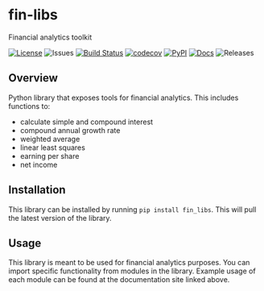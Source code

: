 # fin-libs
Financial analytics toolkit

[![License](https://img.shields.io/badge/License-Apache_2.0-blue.svg)](https://opensource.org/licenses/Apache-2.0) ![Issues](https://img.shields.io/github/issues/azepecki/fin-libs)
[![Build Status](https://github.com/ColumbiaOSS/example-project-python/workflows/Build%20Status/badge.svg?branch=main)](https://github.com/azepecki/fin-libs/actions?query=workflow%3A%22Build+Status%22)
[![codecov](https://codecov.io/gh/azepecki/fin-libs/branch/main/graph/badge.svg)](https://codecov.io/gh/azepecki/fin-libs)
[![PyPI](https://img.shields.io/pypi/v/fin-libs)](https://pypi.org/project/fin-libs/)
[![Docs](https://inch-ci.org/github/dwyl/hapi-auth-jwt2.svg?branch=master)](https://azepecki.github.io/fin-libs/)
![Releases](https://img.shields.io/github/v/release/azepecki/fin-libs)


## Overview

Python library that exposes tools for financial analytics. This includes functions to:
- calculate simple and compound interest
- compound annual growth rate 
- weighted average
- linear least squares
- earning per share
- net income

## Installation

This library can be installed by running `pip install fin_libs`. This will pull the latest version of the library.

## Usage

This library is meant to be used for financial analytics purposes. You can import specific functionality from modules in the library. Example usage of each module can be found at the documentation site linked above.
